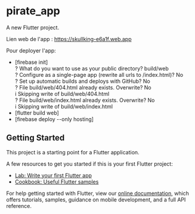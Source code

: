 # pirate_app

A new Flutter project.

Lien web de l'app : https://skullking-e6a1f.web.app

Pour deployer l'app:

- [firebase init]  
  ? What do you want to use as your public directory? build/web  
  ? Configure as a single-page app (rewrite all urls to /index.html)? No  
  ? Set up automatic builds and deploys with GitHub? No  
  ? File build/web/404.html already exists. Overwrite? No  
  i Skipping write of build/web/404.html  
  ? File build/web/index.html already exists. Overwrite? No  
  i Skipping write of build/web/index.html
- [flutter build web]
- [firebase deploy --only hosting]

## Getting Started

This project is a starting point for a Flutter application.

A few resources to get you started if this is your first Flutter project:

- [Lab: Write your first Flutter app](https://flutter.dev/docs/get-started/codelab)
- [Cookbook: Useful Flutter samples](https://flutter.dev/docs/cookbook)

For help getting started with Flutter, view our
[online documentation](https://flutter.dev/docs), which offers tutorials,
samples, guidance on mobile development, and a full API reference.
